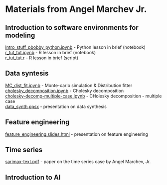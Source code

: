 # Materials from Angel Marchev Jr.  

## Introduction to software environments for modeling  
[Intro_stuff_pbobby_python.ipynb](Intro_stuff_pbobby_python.ipynb) - Python lesson in brief (notebook)   
[r_tut_tut.ipynb](r_tut_tut.ipynb) - R lesson in brief (notebook)   
[r_tut_tut.r](r_tut_tut.r) - R lesson in brief (script)  

## Data syntesis  
[MC_dist_fit.ipynb](MC_dist_fit.ipynb) - Monte-carlo simulation & Distribution fitter    
[cholesky_decomposition.ipynb](cholesky_decomposition.ipynb) - Cholesky decomposition   
[cholesky-decomp-multiple-case.ipynb](cholesky-decomp-multiple-case.ipynb) - CHolesky decomposition - multiple case   
[data_synth.ppsx](data_synth.ppsx) - presentation on data synthesis   

## Feature engineering  
[feature_engineering.slides.html](feature_engineering.slides.html) - presentation on feature engineering   

## Time series
[sarimax-text.pdf](sarimax-text.pdf) - paper on the time series case by Angel Marchev, Jr.

## Introduction to AI
